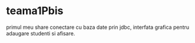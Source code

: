 # teama1Pbis
primul meu share
conectare cu baza date prin jdbc, interfata grafica pentru adaugare studenti si afisare.
